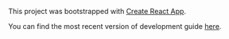 This project was bootstrapped with [Create React App](https://github.com/facebookincubator/create-react-app).

You can find the most recent version of development guide [here](https://github.com/facebookincubator/create-react-app/blob/master/packages/react-scripts/template/README.md).
